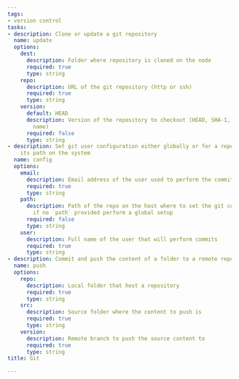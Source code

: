 ```yaml
---
tags:
- version control
tasks:
- description: Clone or update a git repository
  name: update
  options:
    dest:
      description: Folder where repository is cloned on the node
      required: true
      type: string
    repo:
      description: URL of the git repository (http or ssh)
      required: true
      type: string
    version:
      default: HEAD
      description: Version of the repository to checkout (HEAD, SHA-1, branch or tag
        name)
      required: false
      type: string
- description: Set git user configuration either globally or for a repo defined by
    its path on the system
  name: config
  options:
    email:
      description: Email address of the user used to perform the commits
      required: true
      type: string
    path:
      description: Path of the repo on the host where to set the git configuration,
        if no `path` provided perform a global setup
      required: false
      type: string
    user:
      description: Full name of the user that will perform commits
      required: true
      type: string
- description: Commit and push the content of a folder to a remote repository
  name: push
  options:
    repo:
      description: Local folder that host a repository
      required: true
      type: string
    src:
      description: Source folder where the content to push is
      required: true
      type: string
    version:
      description: Remote branch to push the source content to
      required: true
      type: string
title: Git

---
```


